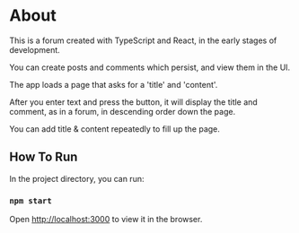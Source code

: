 # About

This is a forum created with TypeScript and React, in the early stages of development.

You can create posts and comments which persist, and view them in the UI.

The app loads a page that asks for a 'title' and 'content'.

After you enter text and press the button, it will display the title and comment, as in a forum, in descending order down the page.

You can add title & content repeatedly to fill up the page.

## How To Run

In the project directory, you can run:

### `npm start`

Open [http://localhost:3000](http://localhost:3000) to view it in the browser.

